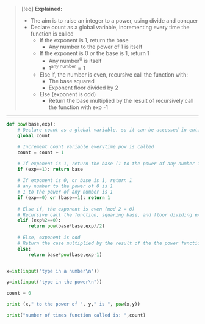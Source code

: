 >[!eq] **Explained:**
>- The aim is to raise an integer to a power, using divide and conquer
>- Declare count as a global variable, incrementing every time the function is called
>	- If the exponent is 1, return the base
>		- Any number to the power of 1 is itself
>	- If the exponent is 0 *or* the base is 1, return 1
>		- Any number$^0$ is itself 
>		- $1^{\text{any number}} = 1$
>	- Else if, the number is even, recursive call the function with:
>		- The base squared
>		- Exponent floor divided by 2
>	- Else (exponent is odd)
>		- Return the base multiplied by the result of recursively call the function with exp -1

___

```python
def pow(base,exp):
	# Declare count as a global variable, so it can be accessed in entire script
	global count

	# Increment count variable everytime pow is called
	count = count + 1

	# If exponent is 1, return the base (1 to the power of any number is 1)
	if (exp==1): return base
	
	# If exponent is 0, or base is 1, return 1 
	# any number to the power of 0 is 1
	# 1 to the power of any number is 1
	if (exp==0) or (base==1): return 1
	
	# Else if, the exponent is even (mod 2 = 0)
	# Recursive call the function, squaring base, and floor dividing exponent by 2
	elif (exp%2==0):
		return pow(base*base,exp//2)
	
	# Else, exponent is odd
	# Return the case multiplied by the result of the the power function with exp-1
	else:
		return base*pow(base,exp-1)


x=int(input("type in a number\n"))

y=int(input("type in the power\n"))

count = 0

print (x," to the power of ", y," is ", pow(x,y))

print("number of times function called is: ",count)
```